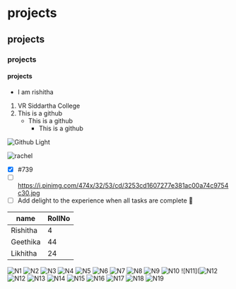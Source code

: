 # projects
## projects
### projects
#### projects
* I am rishitha
1. VR Siddartha College
1. This is a github
   * This is a github
     * This is a github

![Github Light](https://encrypted-tbn0.gstatic.com/images?q=tbn:ANd9GcRhvFZu8-OiiVR5YJRvOpKB8fQDaGqpN8uNB0FZfbsxtYIqKeSa8PhPqOWXwtlzux7_gXI&usqp=CAU)

![rachel](https://media.giphy.com/media/w5M9QgelugIJG/giphy.gif)
- [x] #739
- [ ] https://i.pinimg.com/474x/32/53/cd/3253cd1607277e381ac00a74c9754c30.jpg
- [ ] Add delight to the experience when all tasks are complete :tada:

name|RollNo
----|------
Rishitha|4
Geethika|44
Likhitha|24
![N1](https://user-images.githubusercontent.com/94949392/173862911-75f3e228-362f-478b-b07e-fd0f74edbc20.png)
![N2](https://user-images.githubusercontent.com/94949392/173864761-17ed792f-91a0-4a09-a95a-c869e19831ca.png)
![N3](https://user-images.githubusercontent.com/94949392/173864826-5ddda47a-57cc-4f71-b4c2-cdb1096b431d.png)
![N4](https://user-images.githubusercontent.com/94949392/173867922-b848a4dc-c99b-4388-89d3-376b673a0020.png)
![N5](https://user-images.githubusercontent.com/94949392/173868880-fe911319-47f2-4863-b179-ebeab5877716.png)
![N6](https://user-images.githubusercontent.com/94949392/173871562-02048746-408d-48e8-b1a7-20dae758af15.png)
![N7](https://user-images.githubusercontent.com/94949392/173875955-243201c6-9461-4b2d-9c30-c6efb0a35aa6.png)
![N8](https://user-images.githubusercontent.com/94949392/173877113-32f293e4-a768-4f12-aa16-2acf7ee53170.png)
![N9](https://user-images.githubusercontent.com/94949392/173878491-74a91600-f8d2-4afb-9c8c-f35f8c012702.png)
![N10](https://user-images.githubusercontent.com/94949392/173883815-a49cf57b-21ac-4d76-8250-d2557bd5847a.png)
![N11](![N12](https://user-images.githubusercontent.com/94949392/173885735-8c318cdb-2357-4016-a1c4-228351fe9ba9.png)
![N12](https://user-images.githubusercontent.com/94949392/173885780-cfab8feb-9a1a-4fc5-87c3-22d2503c6938.png)
![N13](https://user-images.githubusercontent.com/94949392/173886949-f473cb7d-d7c0-4568-b18e-dc57ecdd8527.png)
![N14](https://user-images.githubusercontent.com/94949392/173886979-8e586579-efa0-43f7-b40c-e92878837ff5.png)
![N15](https://user-images.githubusercontent.com/94949392/173893356-4cac22cc-6852-490d-b054-8656d42f9c62.png)
![N16](https://user-images.githubusercontent.com/94949392/173893855-2e96c9a8-f299-464d-b08f-544eb44d63c6.png)
![N17](https://user-images.githubusercontent.com/94949392/173895308-6c0a6edf-31ea-4aea-9eea-b660c271e24b.png)
![N18](https://user-images.githubusercontent.com/94949392/173895326-81143df7-80be-4336-b1ac-0ce1bfc05de5.png)
![N19](https://user-images.githubusercontent.com/94949392/176180196-df6a571f-1569-4ed6-875c-51bd822f9abb.png)


